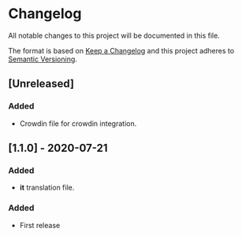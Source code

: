 # Changelog

All notable changes to this project will be documented in this file.

The format is based on [Keep a Changelog](http://keepachangelog.com/en/1.0.0/)
and this project adheres to [Semantic Versioning](http://semver.org/spec/v2.0.0.html).

## [Unreleased]

### Added 

- Crowdin file for crowdin integration.

## [1.1.0] - 2020-07-21

### Added

- **it** translation file.

### Added

- First release

